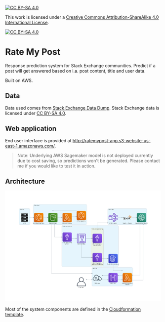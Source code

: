 [![CC BY-SA 4.0][cc-by-sa-shield]][cc-by-sa]

This work is licensed under a
[Creative Commons Attribution-ShareAlike 4.0 International License][cc-by-sa].

[![CC BY-SA 4.0][cc-by-sa-image]][cc-by-sa]

[cc-by-sa]: http://creativecommons.org/licenses/by-sa/4.0/
[cc-by-sa-image]: https://licensebuttons.net/l/by-sa/4.0/88x31.png
[cc-by-sa-shield]: https://img.shields.io/badge/License-CC%20BY--SA%204.0-lightgrey.svg

# Rate My Post
Response prediction system for Stack Exchange communities. Predict if a post will get answered based on i.a. post content, title and user data.

Built on AWS.

## Data
Data used comes from [Stack Exchange Data Dump](https://archive.org/details/stackexchange). Stack Exchange data is licensed under [CC BY-SA 4.0](https://creativecommons.org/licenses/by-sa/4.0/).

## Web application
End user interface is provided at http://ratemypost-app.s3-website-us-east-1.amazonaws.com/.

>Note: Underlying AWS Sagemaker model is not deployed currently due to cost saving, so predictions won't be generated. Please contact me if you would like to test it in action.

## Architecture
![Architecture](setup/architecture.png?raw=true "Architecture")

Most of the system components are defined in the [Cloudformation template](setup/stack.yaml).
